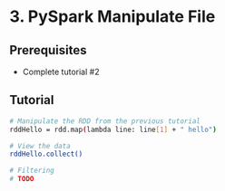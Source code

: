 # 3. PySpark Manipulate File

## Prerequisites

- Complete tutorial #2

## Tutorial

```bash
# Manipulate the RDD from the previous tutorial
rddHello = rdd.map(lambda line: line[1] + " hello")

# View the data
rddHello.collect()

# Filtering
# TODO
```
